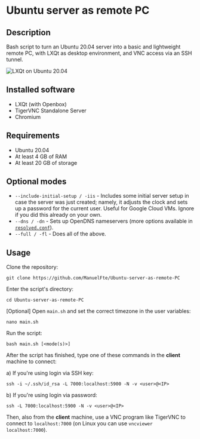 # Ubuntu server as remote PC

## Description

Bash script to turn an Ubuntu 20.04 server into a basic and lightweight remote PC, with LXQt as desktop environment, and VNC access via an SSH tunnel.

![LXQt on Ubuntu 20.04](https://github.com/ManuelFte/Ubuntu-server-as-remote-PC/assets/68722732/d637c034-f532-4ad5-bb14-8c09b199fc68)

## Installed software

* LXQt (with Openbox)
* TigerVNC Standalone Server
* Chromium

## Requirements

- Ubuntu 20.04
- At least 4 GB of RAM
- At least 20 GB of storage

## Optional modes

- `--include-initial-setup / -iis` - Includes some initial server setup in case the server was just created; namely, it adjusts the clock and sets up a password for the current user. Useful for Google Cloud VMs. Ignore if you did this already on your own.
- `--dns / -dn` - Sets up OpenDNS nameservers (more options available in [`resolved.conf`](https://github.com/ManuelFte/Ubuntu-server-as-remote-PC/blob/main/resolved.conf)).
- `--full / -fl` - Does all of the above.


## Usage

Clone the repository:

```
git clone https://github.com/ManuelFte/Ubuntu-server-as-remote-PC
```

Enter the script's directory:

```
cd Ubuntu-server-as-remote-PC
```

[Optional] Open `main.sh` and set the correct timezone in the user variables:

```
nano main.sh
```

Run the script:

```
bash main.sh [<mode(s)>]
```

After the script has finished, type one of these commands in the **client** machine to connect:

a) If you're using login via SSH key:

```
ssh -i ~/.ssh/id_rsa -L 7000:localhost:5900 -N -v <user>@<IP>

```

b) If you're using login via password:

```
ssh -L 7000:localhost:5900 -N -v <user>@<IP>
```

Then, also from the **client** machine, use a VNC program like TigerVNC to connect to `localhost:7000` (on Linux you can use `vncviewer localhost:7000`).